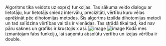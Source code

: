 Algoritms tika veidots uz exp(x) funkcijas. 
Tas sākuma veido dialogu ar lietotāju, kur lietotājs sniedz intervālu, precizitāti, vērtību kuru vēlas aprēķināt pēc dihotomijas metodes. 
Šis algortms izpilda dihotomijas metodi un tad salīdzina vērtības vai tās ir vienādas.
Tas strādā tikai tad, kad nav pāru saknes un grafiks ir krustojis x asi.
![image](https://user-images.githubusercontent.com/112925770/212756462-14dc884e-2cbd-4b2c-bc7a-1e09d6c21590.png)
![image](https://user-images.githubusercontent.com/112925770/212756748-caf5bd0f-28ce-4d68-aae7-ae737754deeb.png)
 Kodā mes izmantojam fabs funkciju, lai saņemtu absolūtu vertību un izejas vērtība ir double.
